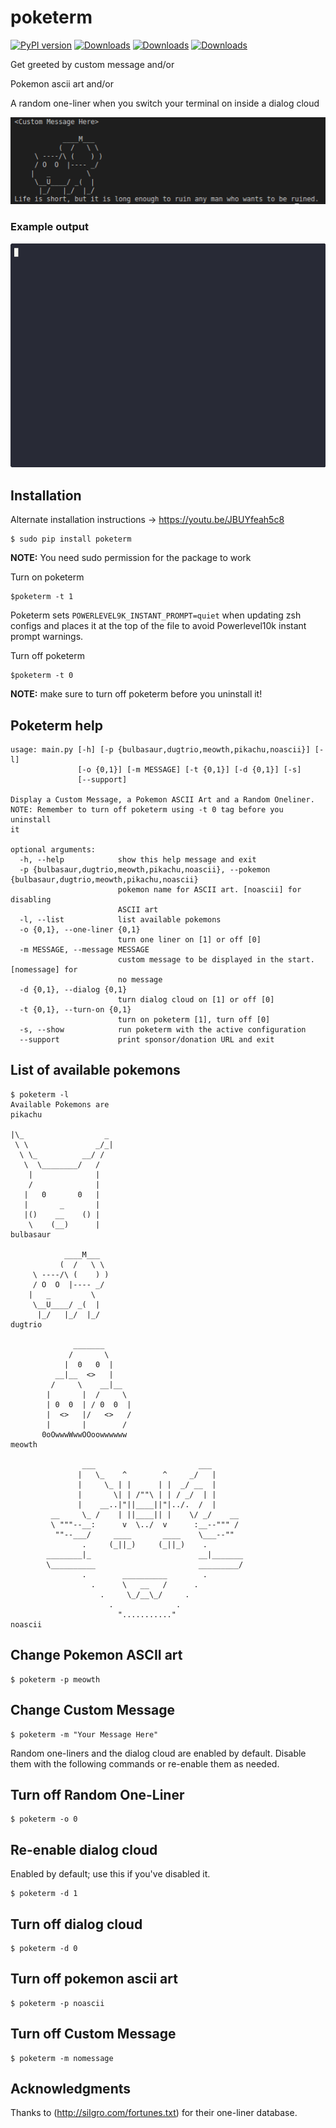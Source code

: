 # poketerm
[![PyPI version](https://badge.fury.io/py/poketerm.svg)](https://badge.fury.io/py/poketerm)
[![Downloads](https://pepy.tech/badge/poketerm)](https://pepy.tech/project/poketerm)
[![Downloads](https://pepy.tech/badge/poketerm/month)](https://pepy.tech/project/poketerm/month)
[![Downloads](https://pepy.tech/badge/poketerm/week)](https://pepy.tech/project/poketerm/week)

Get greeted by custom message and/or

Pokemon ascii art and/or

A random one-liner when you switch your terminal on inside a dialog cloud

![alt text](https://github.com/devarshi16/TerminalWelcome/blob/master/poke.png)

### Example output
![Poketerm demo](demo.gif)


## Installation
Alternate installation instructions -> https://youtu.be/JBUYfeah5c8
```
$ sudo pip install poketerm
```
**NOTE:** You need sudo permission for the package to work

Turn on poketerm
```
$poketerm -t 1
```
Poketerm sets `POWERLEVEL9K_INSTANT_PROMPT=quiet` when updating zsh
configs and places it at the top of the file to avoid Powerlevel10k
instant prompt warnings.

Turn off poketerm
```
$poketerm -t 0
```

**NOTE:** make sure to turn off poketerm before you uninstall it!

## Poketerm help
```
usage: main.py [-h] [-p {bulbasaur,dugtrio,meowth,pikachu,noascii}] [-l]
               [-o {0,1}] [-m MESSAGE] [-t {0,1}] [-d {0,1}] [-s]
               [--support]

Display a Custom Message, a Pokemon ASCII Art and a Random Oneliner.
NOTE: Remember to turn off poketerm using -t 0 tag before you uninstall
it

optional arguments:
  -h, --help            show this help message and exit
  -p {bulbasaur,dugtrio,meowth,pikachu,noascii}, --pokemon {bulbasaur,dugtrio,meowth,pikachu,noascii}
                        pokemon name for ASCII art. [noascii] for disabling
                        ASCII art
  -l, --list            list available pokemons
  -o {0,1}, --one-liner {0,1}
                        turn one liner on [1] or off [0]
  -m MESSAGE, --message MESSAGE
                        custom message to be displayed in the start. [nomessage] for
                        no message
  -d {0,1}, --dialog {0,1}
                        turn dialog cloud on [1] or off [0]
  -t {0,1}, --turn-on {0,1}
                        turn on poketerm [1], turn off [0]
  -s, --show            run poketerm with the active configuration
  --support             print sponsor/donation URL and exit
```

## List of available pokemons
```
$ poketerm -l
Available Pokemons are
pikachu

|\_                  _ 
 \ \               _/_|
  \ \_          __/ /
   \  \________/   /
    |              |
    /              |
   |   0       0   |
   |       _       |
   |()    __    () |
    \    (__)      |
bulbasaur
 
            ____M___
           (  /   \ \
     \ ----/\ (    ) )
     / O  O  |---- _/
    |   _         \
     \__U____/ _(  |
      |_/   |_/  |_/
dugtrio

              _______
             /       \
            |  0   0  |
          __|__  <>   | 
         /     \    __|__
        |       |  /     \
        | 0  0  | / 0  0  |
        |  <>   |/   <>   /
        |       |        /
       0oOwwwWwwOOoowwwwww
meowth

                ___                       ___ 
               |   \_    ^        ^     _/   |
               |     \_ | |      | |  _/ __  |
               |       \| | /""\ | | / _/  | |
               |    __..|"||____||"|../.  /  |
         __     \_ /    | ||____|| |    \/ _/    __ 
         \ """--__:      v  \../  v      :__--""" / 
          ""--___/     ____       ____    \___--""
                .     (_||_)     (_||_)    .
        ________|_                        __|_______
        \__________                       _________/
                .        __________        .
                  .      \   __   /      .
                    .     \_/__\_/     .
                      .              .
                        "..........."
noascii
```

## Change Pokemon ASCII art
```
$ poketerm -p meowth
```

## Change Custom Message
```
$ poketerm -m "Your Message Here"
```

Random one-liners and the dialog cloud are enabled by default. Disable them with the following commands or re-enable them as needed.

## Turn off Random One-Liner
```
$ poketerm -o 0
```

## Re-enable dialog cloud
Enabled by default; use this if you've disabled it.
```
$ poketerm -d 1
```

## Turn off dialog cloud
```
$ poketerm -d 0
```

## Turn off pokemon ascii art
```
$ poketerm -p noascii
```

## Turn off Custom Message
```
$ poketerm -m nomessage
```

## Acknowledgments

Thanks to (http://silgro.com/fortunes.txt) for their one-liner database.
